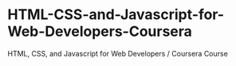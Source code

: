 # HTML-CSS-and-Javascript-for-Web-Developers-Coursera
HTML, CSS, and Javascript for Web Developers / Coursera Course
